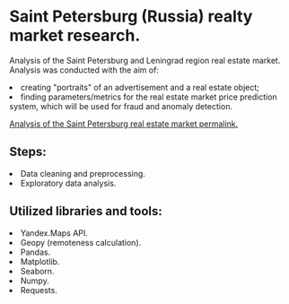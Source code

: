 # Saint Petersburg (Russia) realty market research.
Analysis of the Saint Petersburg and Leningrad region real estate market.<br>
Analysis was conducted with the aim of:
<li>creating "portraits" of an advertisement and a real estate object;
<li>finding parameters/metrics for the real estate market price prediction system, which will be used for fraud and anomaly detection.


[Analysis of the Saint Petersburg real estate market permalink.](https://github.com/mrBrain101/Yandex_Practicum_projects/blob/e17dda0c27aa2941b3eab13a916a52012397ce47/EDA_Russian_Realty_Market/Ya_Practicum_SPB_realty_research_distr.ipynb)

## Steps:
<li>Data cleaning and preprocessing.
<li>Exploratory data analysis.
  
## Utilized libraries and tools:
<li>Yandex.Maps API.
<li>Geopy (remoteness calculation).
<li>Pandas.
<li>Matplotlib.
<li>Seaborn.
<li>Numpy.
<li>Requests.
